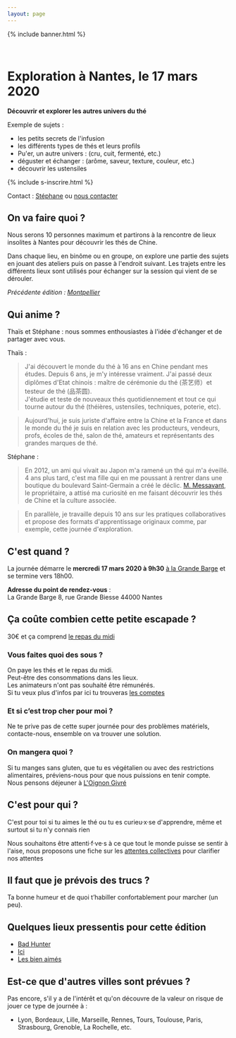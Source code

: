 ```yaml
---
layout: page
---
```

{% include banner.html %}

<br>

# Exploration à Nantes, le 17 mars 2020

**Découvrir et explorer les autres univers du thé**

Exemple de sujets :

- les petits secrets de l'infusion
- les différents types de thés et leurs profils
- Pu'er, un autre univers : (cru, cuit, fermenté, etc.)
- déguster et échanger : (arôme, saveur, texture, couleur, etc.)
- découvrir les ustensiles
  
{% include s-inscrire.html %}

Contact : [Stéphane](mail:stephane.langois@scopyleft.fr) ou [nous contacter](/nous-contacter)

## On va faire quoi ?

Nous serons 10 personnes maximum et partirons à la rencontre de lieux insolites à Nantes pour découvrir les thés de Chine.  
  
Dans chaque lieu, en binôme ou en groupe, on explore une partie des sujets en jouant des ateliers puis on passe à l'endroit suivant. Les trajets entre les différents lieux sont utilisés pour échanger sur la session qui vient de se dérouler.

_Précédente édition : [Montpellier](/montpellier)_

## Qui anime ?

Thaïs et Stéphane : nous sommes enthousiastes à l'idée d'échanger et de partager avec vous.

Thaïs :
> J'ai découvert le monde du thé à 16 ans en Chine pendant mes études. 
> Depuis 6 ans, je m'y intéresse vraiment. J'ai passé deux diplômes d'Etat chinois : maître de cérémonie du thé (茶艺师）et testeur de thé (品茶圆).  
> J'étudie et teste de nouveaux thés quotidiennement et tout ce qui tourne autour du thé (théières, ustensiles, techniques, poterie, etc).  

> Aujourd'hui, je suis juriste d'affaire entre la Chine et la France et dans le monde du thé je suis en relation avec les producteurs, vendeurs, profs, écoles de thé, salon de thé, amateurs et représentants des grandes marques de thé.

Stéphane :
> En 2012, un ami qui vivait au Japon m'a ramené un thé qui m'a éveillé. 4 ans plus tard, c'est ma fille qui en me poussant à rentrer dans une boutique du boulevard Saint-Germain a créé le déclic. [M. Messavant](https://lelephant-larevue.fr/thematiques/chine-produit-6-grandes-familles-de-the/), le propriétaire, a attisé ma curiosité en me faisant découvrir les thés de Chine et la culture associée.  

> En parallèle, je travaille depuis 10 ans sur les pratiques collaboratives et propose des formats d'apprentissage originaux comme, par exemple, cette journée d'exploration.

## C'est quand ?

La journée démarre le **mercredi 17 mars 2020 à 9h30** [à la Grande Barge](https://danslajungle.oisiflorus.com/nantes/la-grande-barge.html) et se termine vers 18h00.  

**Adresse du point de rendez-vous** :  
La Grande Barge
8, rue Grande Biesse
44000 Nantes

## Ça coûte combien cette petite escapade ?

30€ et ça comprend [le repas du midi](https://danslajungle.oisiflorus.com/montpellier/l-oignon-givre.html)  

### Vous faites quoi des sous ?

On paye les thés et le repas du midi.  
Peut-être des consommations dans les lieux.  
Les animateurs n'ont pas souhaité être rémunérés.  
Si tu veux plus d'infos par ici tu trouveras [les comptes](/budget-montpellier)

### Et si c’est trop cher pour moi ?

Ne te prive pas de cette super journée pour des problèmes matériels, contacte-nous, ensemble on va trouver une solution.

### On mangera quoi ?

Si tu manges sans gluten, que tu es végétalien ou avec des restrictions alimentaires, préviens-nous pour que nous puissions en tenir compte.  
Nous pensons déjeuner à [L'Oignon Givré](https://danslajungle.oisiflorus.com/montpellier/l-oignon-givre.html)  

## C'est pour qui ?

C'est pour toi si tu aimes le thé ou tu es curieu·x·se d'apprendre, même et surtout si tu n'y connais rien
  
Nous souhaitons être attenti·f·ve·s à ce que tout le monde puisse se sentir à l'aise, nous proposons une fiche sur les [attentes collectives](https://thedechine.oisiflorus.com/attentes-collectives) pour clarifier nos attentes

## Il faut que je prévois des trucs ?

Ta bonne humeur et de quoi t’habiller confortablement pour marcher (un peu).

## Quelques lieux pressentis pour cette édition

- [Bad Hunter](https://danslajungle.oisiflorus.com/nantes/bad-hunter.html)
- [Ici](https://danslajungle.oisiflorus.com/nantes/ici.html)
- [Les bien aimés](https://danslajungle.oisiflorus.com/nantes/les-bien-aimes.html)

## Est-ce que d'autres villes sont prévues ?

Pas encore, s'il y a de l'intérêt et qu'on découvre de la valeur on risque de jouer ce type de journée à :

- Lyon, Bordeaux, Lille, Marseille, Rennes, Tours, Toulouse, Paris, Strasbourg, Grenoble, La Rochelle, etc.
